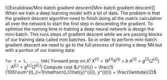 ![[Excalidraw/Mini-batch gradient descent|Mini-batch gradient descent]]
When we train a deep learning model with a lot of data. The problem is that the gradient descent algorithm need to finish doing all the matrix calculation all over the network to start the first step in descending the gradient.
To optimize the running time in training a deep neural network is design the mini-batch. This runs steps of gradient descent while we are passing blocks of our training data called mini batches.
So in order to perform mini-batch gradient descent we need to go to the full process of training a deep NN but with a portion of our training data:

`for t = 1, ..., 500{`
	Forward prop on $X^{t}$
		$X^{[1]} = W^{[1]}X^{\{t\}}+b$
		$A^{[1]} = g^{[1]}(Z^{[1]})$
		  $\vdots$
		$A^{[L]} = g^{[L]}(Z^{[L]})$
	Compute cost $J^{\{t\}} = \frac{1}{100}\sum^{l}_{i=1}\mathscr{L}(\hat{y}^{(i)}, y^{(i)}) + \frac{\lambda}{2}$ 